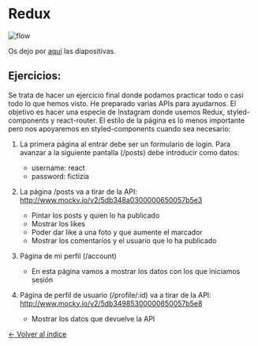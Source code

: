# Redux

![flow](https://github.com/springload/react-redux-exercise/blob/master/readme/redux1.jpg?raw=true)

Os dejo por [aquí](https://es.slideshare.net/SergioZamarroSnchez/redux-reactadalab) las diapositivas.

## Ejercicios:

Se trata de hacer un ejercicio final donde podamos practicar todo o casi todo lo que hemos visto. He preparado varias APIs para ayudarnos. El objetivo es hacer una especie de Instagram donde usemos Redux, styled-components y react-router. El estilo de la página es lo menos importante pero nos apoyaremos en styled-components cuando sea necesario:

1. La primera página al entrar debe ser un formulario de login. Para avanzar a la siguiente pantalla (/posts) debe introducir como datos:
    * username: react
    * password: fictizia

2. La página /posts va a tirar de la API: http://www.mocky.io/v2/5db348a0300000650057b5e3
    * Pintar los posts y quien lo ha publicado
    * Mostrar los likes
    * Poder dar like a una foto y que aumente el marcador
    * Mostrar los comentarios y el usuario que lo ha publicado

3. Página de mi perfil (/account)
    * En esta página vamos a mostrar los datos con los que iniciamos sesión

4. Página de perfil de usuario (/profile/:id) va a tirar de la API: http://www.mocky.io/v2/5db34985300000650057b5e8
    * Mostrar los datos que devuelve la API


[<- Volver al índice](./../README.md)
